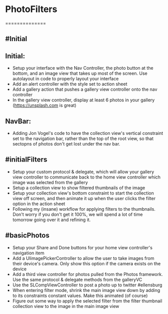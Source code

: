 # PhotoFilters
==============

#Initial
--------

Initial:
--------

* Setup your interface with the Nav Controller, the photo button at the bottom, and an image view that takes up most of the screen. Use autolayout in code to
properly layout your interface
* Add an alert controller with the style set to action sheet
* Add a gallery action that pushes a gallery view controller onto the nav controller
* In the gallery view controller, display at least 6 photos in your gallery (https://unsplash.com is great)

NavBar:
---------

* Adding Jon Vogel's code to have the collection view's vertical constraint set to the navigation bar, rather than the top of the root view, so that sectopns of photos don't get lost under the nav bar.

#initialFilters
----------------

* Setup your custom protocol & delegate, which will allow your gallery view controller to communicate back to the home view controller which image was selected from the gallery
* Setup a collection view to show filtered thumbnails of the image
* Setup your collection view's bottom constraint to start the collection view off screen, and then animate it up when the user clicks the filter option in the action sheet
* Following my (insane) workflow for applying filters to the thumbnails. Don't worry if you don't get it 100%, we will spend a lot of time tomorrow going over it and refining it.

#basicPhotos
------------

* Setup your Share and Done buttons for your home view controller's navigation item
* Add a UIimagePickerController to allow the user to take images from their device's camera. Only show this option if the camera exists on the device
* Add a third view controller for photos pulled from the Photos framework. Use the same protocol & delegate methods from the galleryVC
* Use the SLCompViewController to post a photo up to twitter #ellensburg
* When entering filter mode, shrink the main image view down by adding to its constraints constant values. Make this animated (of course)
* Figure out some way to apply the selected filter from the filter thumbnail collection view to the image in the main image view
